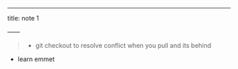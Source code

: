 ---
title: note 1

——
> - git checkout to resolve conflict when you pull and its behind
- learn emmet